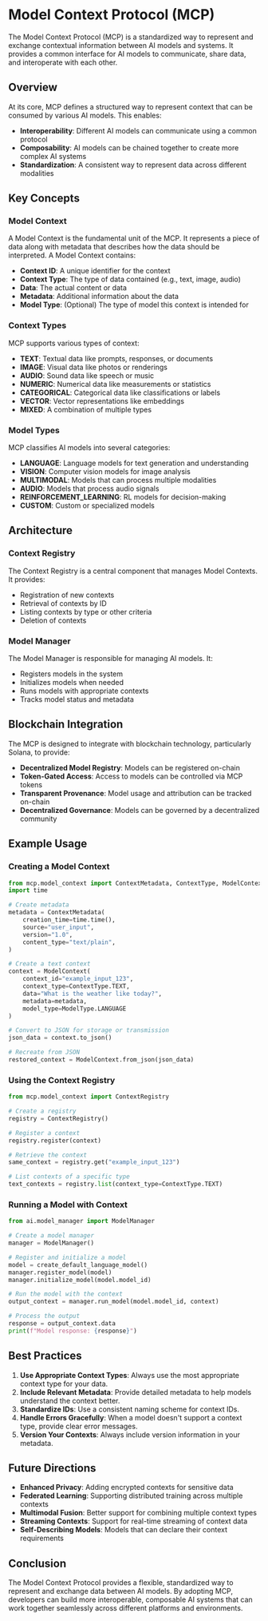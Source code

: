 # Model Context Protocol (MCP)

The Model Context Protocol (MCP) is a standardized way to represent and exchange contextual information between AI models and systems. It provides a common interface for AI models to communicate, share data, and interoperate with each other.

## Overview

At its core, MCP defines a structured way to represent context that can be consumed by various AI models. This enables:

- **Interoperability**: Different AI models can communicate using a common protocol
- **Composability**: AI models can be chained together to create more complex AI systems
- **Standardization**: A consistent way to represent data across different modalities

## Key Concepts

### Model Context

A Model Context is the fundamental unit of the MCP. It represents a piece of data along with metadata that describes how the data should be interpreted. A Model Context contains:

- **Context ID**: A unique identifier for the context
- **Context Type**: The type of data contained (e.g., text, image, audio)
- **Data**: The actual content or data
- **Metadata**: Additional information about the data
- **Model Type**: (Optional) The type of model this context is intended for

### Context Types

MCP supports various types of context:

- **TEXT**: Textual data like prompts, responses, or documents
- **IMAGE**: Visual data like photos or renderings
- **AUDIO**: Sound data like speech or music
- **NUMERIC**: Numerical data like measurements or statistics
- **CATEGORICAL**: Categorical data like classifications or labels
- **VECTOR**: Vector representations like embeddings
- **MIXED**: A combination of multiple types

### Model Types

MCP classifies AI models into several categories:

- **LANGUAGE**: Language models for text generation and understanding
- **VISION**: Computer vision models for image analysis
- **MULTIMODAL**: Models that can process multiple modalities
- **AUDIO**: Models that process audio signals
- **REINFORCEMENT_LEARNING**: RL models for decision-making
- **CUSTOM**: Custom or specialized models

## Architecture

### Context Registry

The Context Registry is a central component that manages Model Contexts. It provides:

- Registration of new contexts
- Retrieval of contexts by ID
- Listing contexts by type or other criteria
- Deletion of contexts

### Model Manager

The Model Manager is responsible for managing AI models. It:

- Registers models in the system
- Initializes models when needed
- Runs models with appropriate contexts
- Tracks model status and metadata

## Blockchain Integration

The MCP is designed to integrate with blockchain technology, particularly Solana, to provide:

- **Decentralized Model Registry**: Models can be registered on-chain
- **Token-Gated Access**: Access to models can be controlled via MCP tokens
- **Transparent Provenance**: Model usage and attribution can be tracked on-chain
- **Decentralized Governance**: Models can be governed by a decentralized community

## Example Usage

### Creating a Model Context

```python
from mcp.model_context import ContextMetadata, ContextType, ModelContext, ModelType
import time

# Create metadata
metadata = ContextMetadata(
    creation_time=time.time(),
    source="user_input",
    version="1.0",
    content_type="text/plain",
)

# Create a text context
context = ModelContext(
    context_id="example_input_123",
    context_type=ContextType.TEXT,
    data="What is the weather like today?",
    metadata=metadata,
    model_type=ModelType.LANGUAGE
)

# Convert to JSON for storage or transmission
json_data = context.to_json()

# Recreate from JSON
restored_context = ModelContext.from_json(json_data)
```

### Using the Context Registry

```python
from mcp.model_context import ContextRegistry

# Create a registry
registry = ContextRegistry()

# Register a context
registry.register(context)

# Retrieve the context
same_context = registry.get("example_input_123")

# List contexts of a specific type
text_contexts = registry.list(context_type=ContextType.TEXT)
```

### Running a Model with Context

```python
from ai.model_manager import ModelManager

# Create a model manager
manager = ModelManager()

# Register and initialize a model
model = create_default_language_model()
manager.register_model(model)
manager.initialize_model(model.model_id)

# Run the model with the context
output_context = manager.run_model(model.model_id, context)

# Process the output
response = output_context.data
print(f"Model response: {response}")
```

## Best Practices

1. **Use Appropriate Context Types**: Always use the most appropriate context type for your data.
2. **Include Relevant Metadata**: Provide detailed metadata to help models understand the context better.
3. **Standardize IDs**: Use a consistent naming scheme for context IDs.
4. **Handle Errors Gracefully**: When a model doesn't support a context type, provide clear error messages.
5. **Version Your Contexts**: Always include version information in your metadata.

## Future Directions

- **Enhanced Privacy**: Adding encrypted contexts for sensitive data
- **Federated Learning**: Supporting distributed training across multiple contexts
- **Multimodal Fusion**: Better support for combining multiple context types
- **Streaming Contexts**: Support for real-time streaming of context data
- **Self-Describing Models**: Models that can declare their context requirements

## Conclusion

The Model Context Protocol provides a flexible, standardized way to represent and exchange data between AI models. By adopting MCP, developers can build more interoperable, composable AI systems that can work together seamlessly across different platforms and environments. 